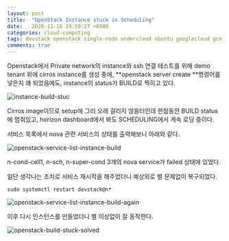 ```yaml
---
layout: post
title:  "OpenStack Instance stuck in Scheduling"
date:   2020-11-18 19:59:27 +0900
categories: cloud-computing
tags: devstack openstack single-node undercloud ubuntu googlecloud gce nova
comments: true  
---
```

Openstack에서 Private network의 instance와 ssh 연결 테스트를 위해 demo tenant 위에 cirros instance를 생성 중에, **openstack server create **명령어를 넣은지 꽤 되었음에도, instance의 status가 BUILD로 찍히고 있다.

![instance-build-stuc](https://snowapril.github.io/assets/img/post_img/instance-build-stuc.png)  

Cirros image이므로 setup에 그리 오래 걸리지 않을터인데 한참동안 BUILD status에 멈춰있고, horizon dashboard에서 봐도 SCHEDULING에서 계속 로딩 중이다. 

서비스 목록에서 nova 관련 서비스의 상태를 출력해보니 아래와 같다.

![openstack-service-list-instance-build](https://snowapril.github.io/assets/img/post_img/openstack-service-list-instance-build.png)  

n-cond-cell1, n-sch, n-super-cond 3개의 nova service가 failed 상태에 있었다. 

일단 생각나는 조치로 서비스 재시작을 해주었더니 예상외로 별 문제없이 복구되었다.

```
sudo systemctl restart devstack@n*
```

![openstack-service-list-instance-build-again](https://snowapril.github.io/assets/img/post_img/openstack-service-list-instance-build-again.png)  

이후 다시 인스턴스를 만들었더니 별 이상없이 잘 동작한다.

![openstack-build-stuck-solved](https://snowapril.github.io/assets/img/post_img/openstack-build-stuck-solved.png)  